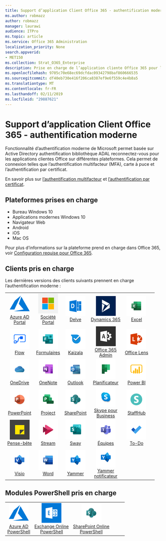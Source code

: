 ```yaml
---
title: Support d’application Client Office 365 - authentification moderne
ms.author: robmazz
author: robmazz
manager: laurawi
audience: ITPro
ms.topic: article
ms.service: Office 365 Administration
localization_priority: None
search.appverid:
- MET150
ms.collection: Strat_O365_Enterprise
description: Prise en charge de l’application cliente Office 365 pour l’authentification moderne.
ms.openlocfilehash: 9705c70e68ec69dcfdac09342798baf860666535
ms.sourcegitcommit: df40eb730e416f206ca8387ef9e6f559c4e4b8a5
ms.translationtype: MT
ms.contentlocale: fr-FR
ms.lasthandoff: 02/11/2019
ms.locfileid: "29887621"
---
```

# <a name="office-365-client-app-support---modern-authentication"></a>Support d’application Client Office 365 - authentification moderne

Fonctionnalité d’authentification moderne de Microsoft permet basée sur Active Directory authentification bibliothèque ADAL reconnectez-vous pour les applications clientes Office sur différentes plateformes. Cela permet de connexion telles que l’authentification multifacteur (MFA), carte à puce et l’authentification par certificat.

En savoir plus sur [l’authentification multifacteur](https://docs.microsoft.com/azure/active-directory/authentication/multi-factor-authentication) et [l’authentification par certificat](https://docs.microsoft.com/azure/active-directory/active-directory-certificate-based-authentication-get-started).

## <a name="supported-platforms"></a>Plateformes prises en charge

 - Bureau Windows 10
 - Applications modernes Windows 10
 - Navigateur Web
 - Android
 - iOS
 - Mac OS

Pour plus d’informations sur la plateforme prend en charge dans Office 365, voir [Configuration requise pour Office 365](https://products.office.com/office-system-requirements).

## <a name="supported-clients"></a>Clients pris en charge

Les dernières versions des clients suivants prennent en charge l’authentification moderne :

| | | | | | |
|:---:|:---:|:---:|:---:|:---:|:---:|
| ![Icône Azure](media/o365-azure-64x64.png) <br> [Azure AD <br> Portal](https://azure.microsoft.com/features/azure-portal/) | ![Icône de portail d’entreprise](media/o365-microsoft-64x64.png) <br> [Société <br> Portal](https://docs.microsoft.com/intune-user-help/sign-in-to-the-company-portal) | ![Entrer l’icône](media/o365-delve-64x64.png) <br> [Delve](https://products.office.com/business/intelligent-search) | ![Icône Dynamics 365](media/o365-dynamics365-64x64.png) <br> [Dynamics 365](https://dynamics.microsoft.com) | ![Icône Excel](media/o365-excel-64x64.png) <br> [Excel](https://products.office.com/excel) |
| ![Icône de flux](media/o365-flow-64x64.png) <br> [Flow](https://flow.microsoft.com) | ![Icône de formulaires](media/o365-forms-64x64.png) <br> [Formulaires](https://flow.microsoft.com/connectors/shared_microsoftforms/microsoft-forms/) | ![Icône Kaizala](media/o365-kaizala-64x64.png) <br> [Kaizala](https://products.office.com/en/business/microsoft-kaizala) | ![Icône d’administration d’Office 365](media/o365-o365admin-64x64.png) <br> [Office 365 <br> Admin](https://products.office.com/business/manage-office-365-admin-app) | ![Icône Loupe](media/o365-lens-64x64.png) <br> [Office Lens](https://www.microsoft.com/p/office-lens/9wzdncrfj3t8?activetab=pivot%3Aoverviewtab) | 
| ![OneDrive entreprise icône](media/o365-OneDrive-64x64.png) <br> [OneDrive](https://products.office.com/onedrive-for-business/online-cloud-storage) |  ![Icône OneNote](media/o365-OneNote-64x64.png) <br> [OneNote](https://products.office.com/onenote) | ![Icône Outlook](media/o365-outlook-64x64.png) <br> [Outlook](https://products.office.com/outlook) | ![Icône du planificateur](media/o365-planner-64x64.png) <br> [Planificateur](https://products.office.com/business/task-management-software) | ![Icône PowerBI](media/o365-powerbi-64x64.png) <br> [Power BI](https://powerbi.microsoft.com)
| ![Icône PowerPoint](media/o365-powerpoint-64x64.png) <br> [PowerPoint](https://products.office.com/powerpoint) | ![Icône de projet](media/o365-project-64x64.png) <br> [Project](https://products.office.com/project) | ![Icône SharePoint](media/o365-sharepoint-64x64.png) <br> [SharePoint](https://products.office.com/sharepoint) | ![Skype pour entreprise icône](media/o365-skypeforbusiness-64x64.png) <br> [Skype pour <br> Business](https://www.skype.com/business/) | ![Icône StaffHub](media/o365-staffhub-64x64.png) <br> [StaffHub](https://products.office.com/microsoft-staffhub/staff-scheduling-software)
| ![Icône de Notes pense-bête](media/o365-stickynotes-64x64.png) <br> [Pense-bête](https://www.microsoft.com/p/microsoft-sticky-notes/9nblggh4qghw) | ![Icône de flux de données](media/o365-stream-64x64.png) <br> [Stream](https://stream.microsoft.com) | ![Icône de balancement](media/o365-sway-64x64.png) <br> [Sway](https://sway.com) | ![Icône d’équipes](media/o365-teams-64x64.png) <br> [Équipes](https://products.office.com/microsoft-teams/group-chat-software) | ![Icône des tâches](media/o365-todo-64x64.png) <br> [To-Do](https://todo.microsoft.com)
| ![Icône Visio](media/o365-visio-64x64.png) <br> [Visio](https://products.office.com/visio/flowchart-software) | ![Icône Word](media/o365-word-64x64.png) <br> [Word](https://products.office.com/word) |![Icône de Yammer](media/o365-yammer-64x64.png) <br> [Yammer](https://products.office.com/yammer/yammer-overview) | ![Icône de Yammer](media/o365-yammer-64x64.png) <br> [Yammer <br> notificateur](https://products.office.com/yammer/yammer-overview) |  |

## <a name="supported-powershell-modules"></a>Modules PowerShell pris en charge

| | | | | | |
|:---:|:---:|:---:|:---:|:---:|:---:|
| ![Icône Azure](media/o365-azure-64x64.png) <br> [Azure AD <br> PowerShell](https://docs.microsoft.com/powershell/azure/active-directory/overview?view=azureadps-2.0) | ![Icône d’Exchange](media/o365-exchange-64x64.png) <br> [Exchange Online <br> PowerShell](https://docs.microsoft.com/powershell/exchange/exchange-online/exchange-online-powershell?view=exchange-ps) | ![Icône SharePoint](media/o365-sharepoint-64x64.png) <br> [SharePoint Online <br> PowerShell](https://docs.microsoft.com/sharepoint/manage-team-and-communication-sites-in-powershell)